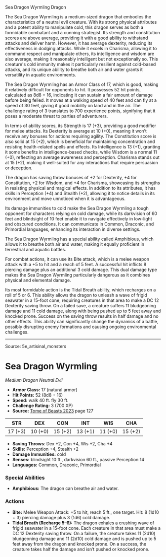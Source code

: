 <MonsterName/>Sea Dragon Wyrmling</MonsterName>
<CreatureType/>Dragon</CreatureType>

<summary>The Sea Dragon Wyrmling is a medium-sized dragon that embodies the characteristics of a neutral evil creature. With its strong physical attributes and a potent ability to manipulate cold, this dragon serves as both a formidable combatant and a cunning strategist. Its strength and constitution scores are above average, providing it with a good ability to withstand attacks and deliver harm. However, it has average dexterity, reducing its effectiveness in dodging attacks. While it excels in Charisma, allowing it to command respect and manipulate others, its intelligence and wisdom are also average, making it reasonably intelligent but not exceptionally so. This creature's cold immunity makes it particularly resilient against cold-based attacks, and its unique ability to breathe both air and water grants it versatility in aquatic environments. </summary>

<detail>

The Sea Dragon Wyrmling has an Armor Class of 17, which is good, making it relatively difficult for opponents to hit. It possesses 52 hit points, calculated as 8d8 + 16, indicating it can sustain a fair amount of damage before being felled. It moves at a walking speed of 40 feet and can fly at a speed of 30 feet, giving it good mobility on land and in the air. The challenge rating of 3 translates to 700 experience points, signifying that it poses a moderate threat to parties of adventurers.

In terms of ability scores, its Strength is 17 (+3), providing a good modifier for melee attacks. Its Dexterity is average at 10 (+0), meaning it won’t receive any bonuses for actions requiring agility. The Constitution score is also solid at 15 (+2), which is beneficial for maintaining concentration and resisting health-related spells and effects. Its Intelligence is 13 (+1), granting it some benefits in intelligence-based checks, while Wisdom is a normal 11 (+0), reflecting an average awareness and perception. Charisma stands out at 15 (+2), making it well-suited for any interactions that require persuasion or deception.

The dragon has saving throw bonuses of +2 for Dexterity, +4 for Constitution, +2 for Wisdom, and +4 for Charisma, showcasing its strengths in resisting physical and magical effects. In addition to its attributes, it has skills in Perception (+4) and Stealth (+2), allowing it to notice details in its environment and move unnoticed when it is advantageous.

Its damage immunities to cold make the Sea Dragon Wyrmling a tough opponent for characters relying on cold damage, while its darkvision of 60 feet and blindsight of 10 feet enable it to navigate effectively in low-light and obscured conditions. It can communicate in Common, Draconic, and Primordial languages, enhancing its interaction in diverse settings.

The Sea Dragon Wyrmling has a special ability called Amphibious, which allows it to breathe both air and water, making it equally proficient in terrestrial and aquatic battles. 

For combat actions, it can use its Bite attack, which is a melee weapon attack with a +5 to hit and a reach of 5 feet. A successful hit inflicts 8 piercing damage plus an additional 3 cold damage. This dual damage type makes the Sea Dragon Wyrmling particularly dangerous as it combines physical and elemental damage.

Its most formidable action is the Tidal Breath ability, which recharges on a roll of 5 or 6. This ability allows the dragon to unleash a wave of frigid seawater in a 15-foot cone, requiring creatures in that area to make a DC 12 Dexterity saving throw. On a failed save, a creature suffers 11 bludgeoning damage and 11 cold damage, along with being pushed up to 5 feet away and knocked prone. Success on the saving throw results in half damage and no other effects. This ability can significantly change the dynamics of a battle, possibly disrupting enemy formations and causing ongoing environmental challenges.</detail>



---

Source: 5e_artisinal_monsters

# Sea Dragon Wyrmling

*Medium* *Dragon* *Neutral Evil*

- **Armor Class:** 17 (natural armor)
- **Hit Points:** 52 (8d8 + 16)
- **Speed:** walk 40 ft. fly 30 ft.
- **Challenge Rating:** 3 (700 XP)
- **Source:** [Tome of Beasts 2023](https://koboldpress.com/kpstore/product/tome-of-beasts-1-2023-edition/) page 127

| STR | DEX | CON | INT | WIS | CHA |
| --- | --- | --- | --- | --- | --- |
| 17 (+3) | 10 (+0) | 15 (+2) | 13 (+1) | 11 (+0) | 15 (+2) |

- **Saving Throws**: Dex +2, Con +4, Wis +2, Cha +4
- **Skills:** Perception +4, Stealth +2
- **Damage Immunities:** cold
- **Senses:** blindsight 10 ft., darkvision 60 ft., passive Perception 14
- **Languages:** Common, Draconic, Primordial

### Special Abilities

- **Amphibious:** The dragon can breathe air and water.

### Actions

- **Bite:** Melee Weapon Attack: +5 to hit, reach 5 ft., one target. Hit: 8 (1d10 + 3) piercing damage plus 3 (1d6) cold damage.
- **Tidal Breath (Recharge 5–6):** The dragon exhales a crushing wave of frigid seawater in a 15-foot cone. Each creature in that area must make a DC 12 Dexterity saving throw. On a failure, the creature takes 11 (2d10) bludgeoning damage and 11 (2d10) cold damage and is pushed up to 5 feet away from the dragon and knocked prone. On a success, the creature takes half the damage and isn’t pushed or knocked prone.


